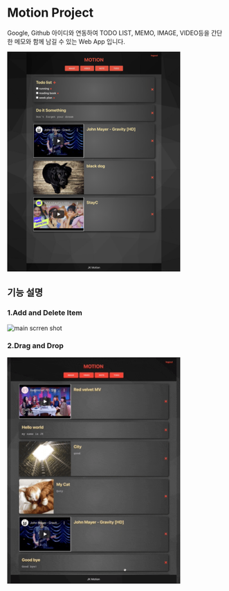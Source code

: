 # Motion Project

Google, Github 아이디와 연동하여 TODO LIST, MEMO, IMAGE, VIDEO등을 간단한 메모와 함께 남길 수 있는 Web App 입니다.

<p>
<img width="400" alt="main scrren shot" src="./resource/main.png">
</p>

## 기능 설명

### 1.Add and Delete Item

<img width="400" alt="main scrren shot" src="./resource/using_information.gif">

### 2.Drag and Drop

<img width="400" alt="main scrren shot" src="./resource/DragandDrop.gif">
